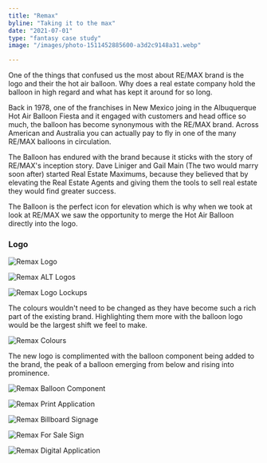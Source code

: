 ```yaml
---
title: "Remax"
byline: "Taking it to the max"
date: "2021-07-01"
type: "fantasy case study"
image: "/images/photo-1511452885600-a3d2c9148a31.webp"

---
```


One of the things that confused us the most about RE/MAX brand is the logo and their the hot air balloon. Why does a real estate company hold the balloon in high regard and what has kept it around for so long.

Back in 1978, one of the franchises in New Mexico joing in the Albuquerque Hot Air Balloon Fiesta and it engaged with customers and head office so much, the balloon has become synonymous with the RE/MAX brand. Across American and Australia you can actually pay to fly in one of the many RE/MAX balloons in circulation. 

The Balloon has endured with the brand because it sticks with the story of RE/MAX's inception story. Dave Liniger and Gail Main (The two would marry soon after) started Real Estate Maximums, because they believed that by elevating the Real Estate Agents and giving them the tools to sell real estate they would find greater success.

The Balloon is the perfect icon for elevation which is why when we took at look at RE/MAX we saw the opportunity to merge the Hot Air Balloon directly into the logo. 



### Logo

![Remax Logo](/images/case-studies/remax/REMAX-Logo.png "Remax Logo")

![Remax ALT Logos](/images/case-studies/remax/REMAX-ALT-Logos.png "Remax ALT Logos")

![Remax Logo Lockups](/images/case-studies/remax/REMAX-Logo-Lockups.png "Remax Logo Lockups")

The colours wouldn't need to be changed as they have become such a rich part of the existing brand. Highlighting them more with the balloon logo would be the largest shift we feel to make.

![Remax Colours](/images/case-studies/remax/REMAX-Colours.png "Remax ALT Colours")

The new logo is complimented with the balloon component being added to the brand, the peak of a balloon emerging from below and rising into prominence.

![Remax Balloon Component](/images/case-studies/remax/REMAX-Balloon-Component.png "Remax Balloon Component")

![Remax Print Application](/images/case-studies/remax/REMAX-Print-Application.png "Remax Print Application")

![Remax Billboard Signage](/images/case-studies/remax/REMAX-Billboard-Signage.png "Remax Billboard Signage")

![Remax For Sale Sign](/images/case-studies/remax/REMAX-For-Sale-Sign-Mockup.png "Remax For Sale Sign")

![Remax Digital Application](/images/case-studies/remax/REMAX-Digital-Application.png "Remax Digital Application")